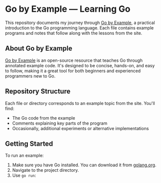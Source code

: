 # Go by Example — Learning Go

This repository documents my journey through [Go by Example](https://gobyexample.com/), a practical introduction to the Go programming language. Each file contains example programs and notes that follow along with the lessons from the site.

## About Go by Example

[Go by Example](https://gobyexample.com/) is an open-source resource that teaches Go through annotated example code. It's designed to be concise, hands-on, and easy to follow, making it a great tool for both beginners and experienced programmers new to Go.

## Repository Structure

Each file or directory corresponds to an example topic from the site. You'll find:

- The Go code from the example
- Comments explaining key parts of the program
- Occasionally, additional experiments or alternative implementations

## Getting Started

To run an example:

1. Make sure you have Go installed. You can download it from [golang.org](https://golang.org/dl/).
2. Navigate to the project directory.
3. Use `go run`:
